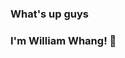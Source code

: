 ### What's up guys 
### I'm William Whang! 👋
<!--
**williamwhang/williamwhang** is a ✨ _special_ ✨ repository because its `README.md` (this file) appears on your GitHub profile.
🇧🇷 Born in São Paulo, Brazil <br>

### Find me elsewhere 🌎
💼 [LinkedIn](https://www.linkedin.com/in/williamwhang/) <br>
